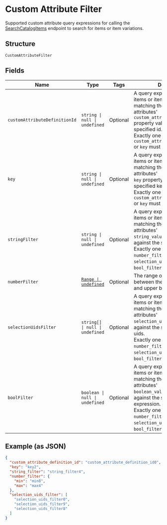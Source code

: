 
# Custom Attribute Filter

Supported custom attribute query expressions for calling the
[SearchCatalogItems](../api/catalog.md#search-catalog-items)
endpoint to search for items or item variations.

## Structure

`CustomAttributeFilter`

## Fields

| Name | Type | Tags | Description |
|  --- | --- | --- | --- |
| `customAttributeDefinitionId` | `string \| null \| undefined` | Optional | A query expression to filter items or item variations by matching their custom attributes'<br/>`custom_attribute_definition_id` property value against the the specified id.<br/>Exactly one of `custom_attribute_definition_id` or `key` must be specified. |
| `key` | `string \| null \| undefined` | Optional | A query expression to filter items or item variations by matching their custom attributes'<br/>`key` property value against the specified key.<br/>Exactly one of `custom_attribute_definition_id` or `key` must be specified. |
| `stringFilter` | `string \| null \| undefined` | Optional | A query expression to filter items or item variations by matching their custom attributes'<br/>`string_value`  property value against the specified text.<br/>Exactly one of `string_filter`, `number_filter`, `selection_uids_filter`, or `bool_filter` must be specified. |
| `numberFilter` | [`Range \| undefined`](../models/range.md) | Optional | The range of a number value between the specified lower and upper bounds. |
| `selectionUidsFilter` | `string[] \| null \| undefined` | Optional | A query expression to filter items or item variations by matching  their custom attributes'<br/>`selection_uid_values` values against the specified selection uids.<br/>Exactly one of `string_filter`, `number_filter`, `selection_uids_filter`, or `bool_filter` must be specified. |
| `boolFilter` | `boolean \| null \| undefined` | Optional | A query expression to filter items or item variations by matching their custom attributes'<br/>`boolean_value` property values against the specified Boolean expression.<br/>Exactly one of `string_filter`, `number_filter`, `selection_uids_filter`, or `bool_filter` must be specified. |

## Example (as JSON)

```json
{
  "custom_attribute_definition_id": "custom_attribute_definition_id0",
  "key": "key2",
  "string_filter": "string_filter4",
  "number_filter": {
    "min": "min8",
    "max": "max4"
  },
  "selection_uids_filter": [
    "selection_uids_filter0",
    "selection_uids_filter9",
    "selection_uids_filter8"
  ]
}
```

